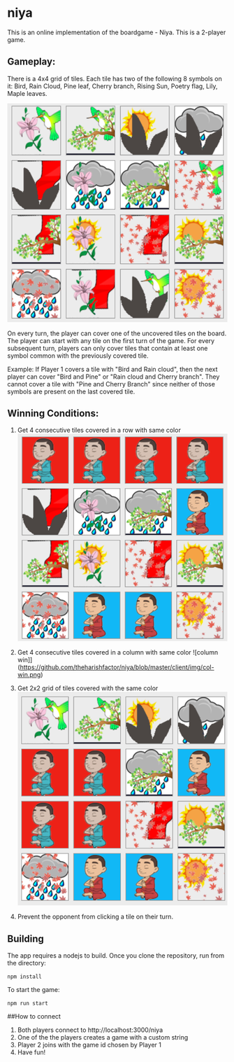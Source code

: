 # niya

This is an online implementation of the boardgame - Niya. This is a 2-player game.

## Gameplay:
There is a 4x4 grid of tiles. Each tile has two of the following 8 symbols on it: Bird, Rain Cloud, Pine leaf, Cherry branch, Rising Sun, Poetry flag, Lily, Maple leaves.

![View of the Niya gameboard](https://github.com/theharishfactor/niya/blob/master/client/img/niya%20tiles.png)

On every turn, the player can cover one of the uncovered tiles on the board. The player can start with any tile on the first turn of the game. For every subsequent turn, players can only cover tiles that contain at least one symbol common with the previously covered tile.

Example:
If Player 1 covers a tile with "Bird and Rain cloud", then the next player can cover "Bird and Pine" or "Rain cloud and Cherry branch". They cannot cover a tile with "Pine and Cherry Branch" since neither of those symbols are present on the last covered tile.


## Winning Conditions:
1. Get 4 consecutive tiles covered in a row with same color 
![row win](https://github.com/theharishfactor/niya/blob/master/client/img/row-win.png)

2. Get 4 consecutive tiles covered in a column with same color 
![column win]](https://github.com/theharishfactor/niya/blob/master/client/img/col-win.png)

3. Get 2x2 grid of tiles covered with the same color
![grid win](https://github.com/theharishfactor/niya/blob/master/client/img/grin-win.png)

4. Prevent the opponent from clicking a tile on their turn.

## Building

The app requires a nodejs to build. Once you clone the repository, run from the directory:

```
npm install
```

To start the game:
```
npm run start
```

##How to connect
1. Both players connect to http://localhost:3000/niya 
2. One of the the players creates a game with a custom string
3. Player 2 joins with the game id chosen by Player 1
4. Have fun!

